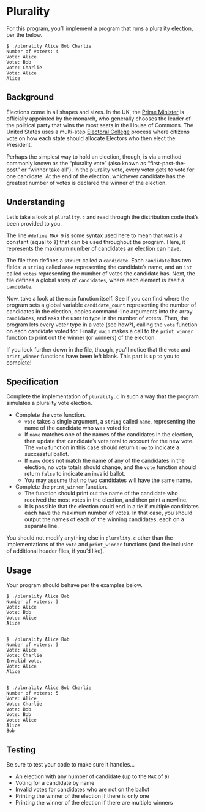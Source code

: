Plurality
=========

For this program, you’ll implement a program that runs a plurality election, per the below.

    $ ./plurality Alice Bob Charlie
    Number of voters: 4
    Vote: Alice
    Vote: Bob
    Vote: Charlie
    Vote: Alice
    Alice
    

Background
----------

Elections come in all shapes and sizes. In the UK, the [Prime Minister](https://www.parliament.uk/education/about-your-parliament/general-elections/) is officially appointed by the monarch, who generally chooses the leader of the political party that wins the most seats in the House of Commons. The United States uses a multi-step [Electoral College](https://www.archives.gov/federal-register/electoral-college/about.html) process where citizens vote on how each state should allocate Electors who then elect the President.

Perhaps the simplest way to hold an election, though, is via a method commonly known as the “plurality vote” (also known as “first-past-the-post” or “winner take all”). In the plurality vote, every voter gets to vote for one candidate. At the end of the election, whichever candidate has the greatest number of votes is declared the winner of the election.

Understanding
-------------

Let’s take a look at `plurality.c` and read through the distribution code that’s been provided to you.

The line `#define MAX 9` is some syntax used here to mean that `MAX` is a constant (equal to `9`) that can be used throughout the program. Here, it represents the maximum number of candidates an election can have.

The file then defines a `struct` called a `candidate`. Each `candidate` has two fields: a `string` called `name` representing the candidate’s name, and an `int` called `votes` representing the number of votes the candidate has. Next, the file defines a global array of `candidates`, where each element is itself a `candidate`.

Now, take a look at the `main` function itself. See if you can find where the program sets a global variable `candidate_count` representing the number of candidates in the election, copies command-line arguments into the array `candidates`, and asks the user to type in the number of voters. Then, the program lets every voter type in a vote (see how?), calling the `vote` function on each candidate voted for. Finally, `main` makes a call to the `print_winner` function to print out the winner (or winners) of the election.

If you look further down in the file, though, you’ll notice that the `vote` and `print_winner` functions have been left blank. This part is up to you to complete!

Specification
-------------

Complete the implementation of `plurality.c` in such a way that the program simulates a plurality vote election.

*   Complete the `vote` function.
    *   `vote` takes a single argument, a `string` called `name`, representing the name of the candidate who was voted for.
    *   If `name` matches one of the names of the candidates in the election, then update that candidate’s vote total to account for the new vote. The `vote` function in this case should return `true` to indicate a successful ballot.
    *   If `name` does not match the name of any of the candidates in the election, no vote totals should change, and the `vote` function should return `false` to indicate an invalid ballot.
    *   You may assume that no two candidates will have the same name.
*   Complete the `print_winner` function.
    *   The function should print out the name of the candidate who received the most votes in the election, and then print a newline.
    *   It is possible that the election could end in a tie if multiple candidates each have the maximum number of votes. In that case, you should output the names of each of the winning candidates, each on a separate line.

You should not modify anything else in `plurality.c` other than the implementations of the `vote` and `print_winner` functions (and the inclusion of additional header files, if you’d like).

Usage
-----

Your program should behave per the examples below.

    $ ./plurality Alice Bob
    Number of voters: 3
    Vote: Alice
    Vote: Bob
    Vote: Alice
    Alice
    

    $ ./plurality Alice Bob
    Number of voters: 3
    Vote: Alice
    Vote: Charlie
    Invalid vote.
    Vote: Alice
    Alice
    

    $ ./plurality Alice Bob Charlie
    Number of voters: 5
    Vote: Alice
    Vote: Charlie
    Vote: Bob
    Vote: Bob
    Vote: Alice
    Alice
    Bob


Testing
-------

Be sure to test your code to make sure it handles…

*   An election with any number of candidate (up to the `MAX` of `9`)
*   Voting for a candidate by name
*   Invalid votes for candidates who are not on the ballot
*   Printing the winner of the election if there is only one
*   Printing the winner of the election if there are multiple winners